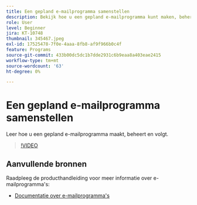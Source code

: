 ```yaml
---
title: Een gepland e-mailprogramma samenstellen
description: Bekijk hoe u een gepland e-mailprogramma kunt maken, beheren en volgen.
role: User
level: Beginner
jira: KT-10748
thumbnail: 345467.jpeg
exl-id: 17525478-7f0e-4aaa-8fb8-af9f966b0c4f
feature: Programs
source-git-commit: 433b00dc5dc1b7dde2931c6b9eaa8a403eae2415
workflow-type: tm+mt
source-wordcount: '63'
ht-degree: 0%

---
```


# Een gepland e-mailprogramma samenstellen

Leer hoe u een gepland e-mailprogramma maakt, beheert en volgt.

>[!VIDEO](https://video.tv.adobe.com/v/345467/?quality=12&learn=on)

## Aanvullende bronnen

Raadpleeg de producthandleiding voor meer informatie over e-mailprogramma&#39;s:

* [Documentatie over e-mailprogramma&#39;s](https://experienceleague.adobe.com/docs/marketo/using/product-docs/email-marketing/email-programs/creating-an-email-program/understanding-email-programs.html?lang=en)
